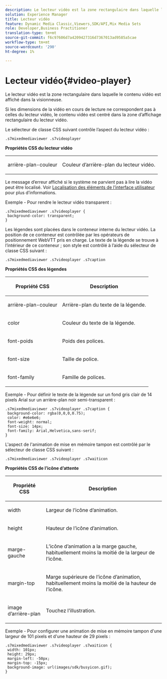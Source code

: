 ```yaml
---
description: Le lecteur vidéo est la zone rectangulaire dans laquelle le contenu vidéo est affiché dans la visionneuse.
solution: Experience Manager
title: Lecteur vidéo
feature: Dynamic Media Classic,Viewers,SDK/API,Mix Media Sets
role: Developer,Business Practitioner
translation-type: tm+mt
source-git-commit: f6c97606d7a4209427316d7367013ad9585a5cae
workflow-type: tm+mt
source-wordcount: '290'
ht-degree: 1%

---
```



# Lecteur vidéo{#video-player}

Le lecteur vidéo est la zone rectangulaire dans laquelle le contenu vidéo est affiché dans la visionneuse.

<!--<a id="section_061E550C1C1D4DB2BD663A898895B38C"></a>-->

Si les dimensions de la vidéo en cours de lecture ne correspondent pas à celles du lecteur vidéo, le contenu vidéo est centré dans la zone d’affichage rectangulaire du lecteur vidéo.

Le sélecteur de classe CSS suivant contrôle l’aspect du lecteur vidéo :

```
.s7mixedmediaviewer .s7videoplayer
```

**Propriétés CSS du lecteur vidéo**

<table id="table_C48C56E696304C9BAFEE71BA9EA9A174"> 
 <tbody> 
  <tr> 
   <td colname="col1"> <p> <span class="codeph"> arrière-plan-couleur  </span> </p> </td> 
   <td colname="col2"> <p> Couleur d’arrière-plan du lecteur vidéo. </p> </td> 
  </tr> 
 </tbody> 
</table>

Le message d’erreur affiché si le système ne parvient pas à lire la vidéo peut être localisé. Voir [Localisation des éléments de l’interface utilisateur](../../../c-html5-s7-aem-asset-viewers/c-html5-mixedmedia-viewer-about/c-html5-mixedmedia-viewer-localization.md#concept-16262b8096474d6c9c018c3e99110dd1) pour plus d’informations.

Exemple - Pour rendre le lecteur vidéo transparent :

```
.s7mixedmediaviewer .s7videoplayer { 
 background-color: transparent; 
}
```

Les légendes sont placées dans le conteneur interne du lecteur vidéo. La position de ce conteneur est contrôlée par les opérateurs de positionnement WebVTT pris en charge. Le texte de la légende se trouve à l’intérieur de ce conteneur ; son style est contrôlé à l’aide du sélecteur de classe CSS suivant :

```
.s7mixedmediaviewer .s7videoplayer .s7caption
```

**Propriétés CSS des légendes**

<table id="table_5417B0C0343747649502629F43DF231A"> 
 <thead> 
  <tr> 
   <th colname="col1" class="entry"> <p>Propriété CSS </p> </th> 
   <th colname="col2" class="entry"> <p>Description </p> </th> 
  </tr> 
 </thead>
 <tbody> 
  <tr> 
   <td colname="col1"> <p> <span class="codeph"> arrière-plan-couleur  </span> </p> </td> 
   <td colname="col2"> <p>Arrière-plan du texte de la légende. </p> </td> 
  </tr> 
  <tr> 
   <td colname="col1"> <p> <span class="codeph"> color </span> </p> </td> 
   <td colname="col2"> <p>Couleur du texte de la légende. </p> </td> 
  </tr> 
  <tr> 
   <td colname="col1"> <p> <span class="codeph"> font-poids  </span> </p> </td> 
   <td colname="col2"> <p>Poids des polices. </p> </td> 
  </tr> 
  <tr> 
   <td colname="col1"> <p> <span class="codeph"> font-size  </span> </p> </td> 
   <td colname="col2"> <p>Taille de police. </p> </td> 
  </tr> 
  <tr> 
   <td colname="col1"> <p> <span class="codeph"> font-family  </span> </p> </td> 
   <td colname="col2"> <p>Famille de polices. </p> </td> 
  </tr> 
 </tbody> 
</table>

Exemple - Pour définir le texte de la légende sur un fond gris clair de 14 pixels Arial sur un arrière-plan noir semi-transparent :

```
.s7mixedmediaviewer .s7videoplayer .s7caption { 
 background-color: rgba(0,0,0,0.75); 
 color: #e6e6e6; 
 font-weight: normal; 
 font-size: 14px; 
 font-family: Arial,Helvetica,sans-serif; 
}
```

L&#39;aspect de l&#39;animation de mise en mémoire tampon est contrôlé par le sélecteur de classe CSS suivant :

```
.s7mixedmediaviewer .s7videoplayer .s7waiticon
```

**Propriétés CSS de l’icône d’attente**

<table id="table_8DB41A0FF2A746F78B763564C4F3EBE0"> 
 <thead> 
  <tr> 
   <th colname="col1" class="entry"> <p>Propriété CSS </p> </th> 
   <th colname="col2" class="entry"> <p>Description </p> </th> 
  </tr> 
 </thead>
 <tbody> 
  <tr> 
   <td colname="col1"> <p> <span class="codeph"> width </span> </p> </td> 
   <td colname="col2"> <p> Largeur de l’icône d’animation. </p> </td> 
  </tr> 
  <tr> 
   <td colname="col1"> <p> <span class="codeph"> height </span> </p> </td> 
   <td colname="col2"> <p> Hauteur de l’icône d’animation. </p> </td> 
  </tr> 
  <tr> 
   <td colname="col1"> <p> <span class="codeph"> marge-gauche  </span> </p> </td> 
   <td colname="col2"> <p> L’icône d’animation a la marge gauche, habituellement moins la moitié de la largeur de l’icône. </p> </td> 
  </tr> 
  <tr> 
   <td colname="col1"> <p> <span class="codeph"> margin-top  </span> </p> </td> 
   <td colname="col2"> <p> Marge supérieure de l’icône d’animation, habituellement moins la moitié de la hauteur de l’icône. </p> </td> 
  </tr> 
  <tr> 
   <td colname="col1"> <p> <span class="codeph"> image d’arrière-plan  </span> </p> </td> 
   <td colname="col2"> <p> Touchez l’illustration. </p> </td> 
  </tr> 
 </tbody> 
</table>

Exemple - Pour configurer une animation de mise en mémoire tampon d&#39;une largeur de 101 pixels et d&#39;une hauteur de 29 pixels :

```
.s7mixedmediaviewer .s7videoplayer .s7waiticon { 
 width: 101px; 
 height: 29px; 
 margin-left: -50px; 
 margin-top: -15px; 
 background-image: url(images/sdk/busyicon.gif); 
}
```

